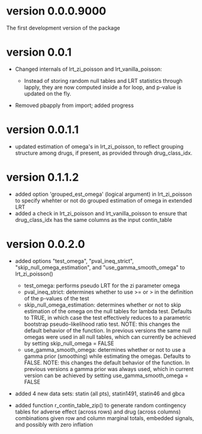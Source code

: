 # version 0.0.0.9000
The first development version of the package



# version 0.0.1
* Changed internals of lrt_zi_poisson and lrt_vanilla_poisson:
  - Instead of storing random null tables and LRT statistics through lapply, they are now computed inside a for loop, and p-value is updated on the fly.
  
* Removed pbapply from import; added progress

# version 0.0.1.1
* updated estimation of omega's in lrt_zi_poisson, to reflect grouping structure among drugs, if present, as provided through drug_class_idx.

# version 0.1.1.2
* added option 'grouped_est_omega' (logical argument) in lrt_zi_poisson to specify whehter or not do grouped estimation of omega in extended LRT
* added a check in lrt_zi_poisson and lrt_vanilla_poisson to ensure that drug_class_idx has the same columns as the input contin_table

# version 0.0.2.0
* added options "test_omega", "pval_ineq_strict", "skip_null_omega_estimation", and "use_gamma_smooth_omega" to lrt_zi_poisson()
  - test_omega: performs pseudo LRT for the zi parameter omega
  - pval_ineq_strict: determines whether to use >= or > in the definition of the p-values of the test
  - skip_null_omega_estimation: determines whether or not to skip estimation of the omega on the null tables for lambda test. Defaults to TRUE, in which case the test effectively reduces to a parametric bootstrap pseudo-likelihood ratio test. NOTE: this changes the default behavior of the function. In previous versions the same null omegas were used in all null tables, which can currently be achieved by setting skip_null_omega = FALSE 
  - use_gamma_smooth_omega: determines whether or not to use a gamma prior (smoothing) while estimating the omegas. Defaults to FALSE. NOTE: this changes the default behavior of the function. In previous versions a gamma prior was always used, which in current version can be achieved by setting use_gamma_smooth_omega = FALSE 

* added 4 new data sets: statin (all pts), statin1491, statin46 and gbca

* added function r_contin_table_zip() to  generate random contingency tables for adverse effect (across rows) and drug (across columns) combinations given row and column marginal totals, embedded signals, and possibly with zero inflation


